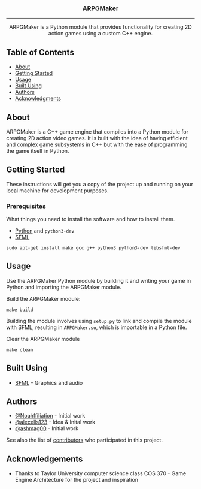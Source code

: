 <h3 align="center">ARPGMaker</h3>

---

<p align="center"> ARPGMaker is a Python module that provides functionality for creating 2D action games using a custom C++ engine.
    <br>
</p>

## Table of Contents
- [About](#about)
- [Getting Started](#getting_started)
- [Usage](#usage)
- [Built Using](#built_using)
- [Authors](#authors)
- [Acknowledgments](#acknowledgement)

## About <a name = "about"></a>
ARPGMaker is a C++ game engine that compiles into a Python module for creating 2D action video games. It is built with the idea of having efficient and complex game subsystems in C++ but with the ease of programming the game itself in Python.

## Getting Started <a name = "getting_started"></a>
These instructions will get you a copy of the project up and running on your local machine for development purposes.

### Prerequisites
What things you need to install the software and how to install them.

- [Python](https://www.python.org/downloads/) and `python3-dev`
- [SFML](https://www.sfml-dev.org/tutorials/2.5)
```
sudo apt-get install make gcc g++ python3 python3-dev libsfml-dev
```

## Usage <a name="usage"></a>
Use the ARPGMaker Python module by building it and writing your game in Python and importing the ARPGMaker module.

Build the ARPGMaker module:
```
make build
```
Building the module involves using `setup.py` to link and compile the module with SFML, resulting in `ARPGMaker.so`, which is importable in a Python file.

Clear the ARPGMaker module
```
make clean
```

## Built Using <a name = "built_using"></a>
- [SFML](https://www.sfml-dev.org/tutorials/2.5) - Graphics and audio

## Authors <a name = "authors"></a>
- [@Noahffiliation](https://github.com/Noahffiliation) - Initial work
- [@alecells123](https://github.com/alecells123) - Idea & Inital work
- [@ashmag00](https://github.com/ashmag00) - Initial work

See also the list of [contributors](https://github.com/Noahffiliation/ARPGMaker/contributors) who participated in this project.

## Acknowledgements <a name = "acknowledgement"></a>
- Thanks to Taylor University computer science class COS 370 - Game Engine Architecture for the project and inspiration
